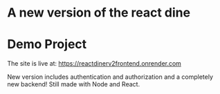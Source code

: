 A new version of the react dine
=======
# Demo Project

The site is live at: https://reactdinerv2frontend.onrender.com

New version includes authentication and authorization and a completely new backend!
Still made with Node and React.
